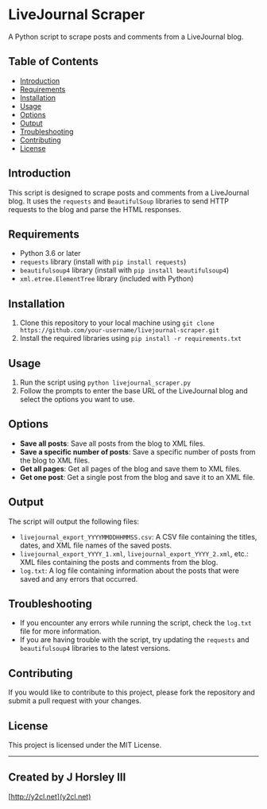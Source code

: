 # LiveJournal Scraper
A Python script to scrape posts and comments from a LiveJournal blog.

## Table of Contents
* [Introduction](#introduction)
* [Requirements](#requirements)
* [Installation](#installation)
* [Usage](#usage)
* [Options](#options)
* [Output](#output)
* [Troubleshooting](#troubleshooting)
* [Contributing](#contributing)
* [License](#license)

## Introduction
This script is designed to scrape posts and comments from a LiveJournal blog. It uses the `requests` and `BeautifulSoup` libraries to send HTTP requests to the blog and parse the HTML responses.

## Requirements
* Python 3.6 or later
* `requests` library (install with `pip install requests`)
* `beautifulsoup4` library (install with `pip install beautifulsoup4`)
* `xml.etree.ElementTree` library (included with Python)

## Installation
1. Clone this repository to your local machine using `git clone https://github.com/your-username/livejournal-scraper.git`
2. Install the required libraries using `pip install -r requirements.txt`

## Usage
1. Run the script using `python livejournal_scraper.py`
2. Follow the prompts to enter the base URL of the LiveJournal blog and select the options you want to use.

## Options
* **Save all posts**: Save all posts from the blog to XML files.
* **Save a specific number of posts**: Save a specific number of posts from the blog to XML files.
* **Get all pages**: Get all pages of the blog and save them to XML files.
* **Get one post**: Get a single post from the blog and save it to an XML file.

## Output
The script will output the following files:
* `livejournal_export_YYYYMMDDHHMMSS.csv`: A CSV file containing the titles, dates, and XML file names of the saved posts.
* `livejournal_export_YYYY_1.xml`, `livejournal_export_YYYY_2.xml`, etc.: XML files containing the posts and comments from the blog.
* `log.txt`: A log file containing information about the posts that were saved and any errors that occurred.

## Troubleshooting
* If you encounter any errors while running the script, check the `log.txt` file for more information.
* If you are having trouble with the script, try updating the `requests` and `beautifulsoup4` libraries to the latest versions.

## Contributing
If you would like to contribute to this project, please fork the repository and submit a pull request with your changes.

## License
This project is licensed under the MIT License. 

-----------------------------------
## Created by J Horsley III

[http://y2cl.net](y2cl.net)
